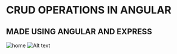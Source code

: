 # CRUD OPERATIONS IN ANGULAR


## MADE USING ANGULAR AND EXPRESS 
![home](https://i.pinimg.com/736x/d6/8f/7b/d68f7bbdd1cdc8f34747903cd24adf63.jpg "title")
![Alt text](https://i.pinimg.com/736x/f6/18/9c/f6189c7298785724bf6493152b180731.jpg "a title")

```
```
